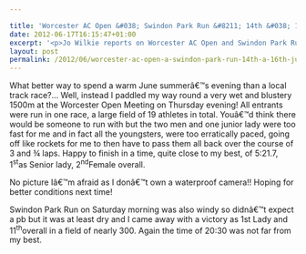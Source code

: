 ```yaml
---

title: 'Worcester AC Open &#038; Swindon Park Run &#8211; 14th &#038; 16th June 2012'
date: 2012-06-17T16:15:47+01:00
excerpt: '<p>Jo Wilkie reports on Worcester AC Open and Swindon Park Run...</p>'
layout: post
permalink: /2012/06/worcester-ac-open-a-swindon-park-run-14th-a-16th-june-2012/
---
```

What better way to spend a warm June summerâ€™s evening than a local track race?&#8230; Well, instead I paddled my way round a very wet and blustery 1500m at the Worcester Open Meeting on Thursday evening! All entrants were run in one race, a large field of 19 athletes in total. Youâ€™d think there would be someone to run with but the two men and one junior lady were too fast for me and in fact all the youngsters, were too erratically paced, going off like rockets for me to then have to pass them all back over the course of 3 and ¾ laps. Happy to finish in a time, quite close to my best, of 5:21.7, 1<sup>st</sup>as Senior lady, 2<sup>nd</sup>Female overall.

No picture Iâ€™m afraid as I donâ€™t own a waterproof camera!! Hoping for better conditions next time!

Swindon Park Run on Saturday morning was also windy so didnâ€™t expect a pb but it was at least dry and I came away with a victory as 1st Lady and 11<sup>th</sup>overall in a field of nearly 300. Again the time of 20:30 was not far from my best.